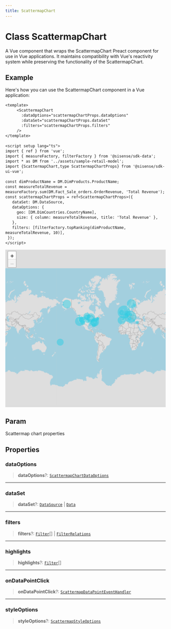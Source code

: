 ```yaml
---
title: ScattermapChart
---
```


# Class ScattermapChart <Badge type="beta" text="Beta" />

A Vue component that wraps the ScattermapChart Preact component for use in Vue applications.
It maintains compatibility with Vue's reactivity system while preserving the functionality of the ScattermapChart.

## Example

Here's how you can use the ScattermapChart component in a Vue application:
```vue
<template>
     <ScattermapChart
       :dataOptions="scattermapChartProps.dataOptions"
       :dataSet="scattermapChartProps.dataSet"
       :filters="scattermapChartProps.filters"
     />
</template>

<script setup lang="ts">
import { ref } from 'vue';
import { measureFactory, filterFactory } from '@sisense/sdk-data';
import * as DM from '../assets/sample-retail-model';
import {ScattermapChart,type ScattermapChartProps} from '@sisense/sdk-ui-vue';

const dimProductName = DM.DimProducts.ProductName;
const measureTotalRevenue = measureFactory.sum(DM.Fact_Sale_orders.OrderRevenue, 'Total Revenue');
const scattermapChartProps = ref<ScattermapChartProps>({
   dataSet: DM.DataSource,
   dataOptions: {
     geo: [DM.DimCountries.CountryName],
     size: { column: measureTotalRevenue, title: 'Total Revenue' },
   },
   filters: [filterFactory.topRanking(dimProductName, measureTotalRevenue, 10)],
 });
</script>
```
<img src="../../../img/vue-scattermap-chart-example.png" width="600px" />

## Param

Scattermap chart properties

## Properties

### dataOptions

> **dataOptions**?: [`ScattermapChartDataOptions`](../interfaces/interface.ScattermapChartDataOptions.md)

***

### dataSet

> **dataSet**?: [`DataSource`](../../sdk-data/type-aliases/type-alias.DataSource.md) \| [`Data`](../../sdk-data/interfaces/interface.Data.md)

***

### filters

> **filters**?: [`Filter`](../../sdk-data/interfaces/interface.Filter.md)[] \| [`FilterRelations`](../../sdk-data/interfaces/interface.FilterRelations.md)

***

### highlights

> **highlights**?: [`Filter`](../../sdk-data/interfaces/interface.Filter.md)[]

***

### onDataPointClick

> **onDataPointClick**?: [`ScattermapDataPointEventHandler`](../../sdk-ui/type-aliases/type-alias.ScattermapDataPointEventHandler.md)

***

### styleOptions

> **styleOptions**?: [`ScattermapStyleOptions`](../interfaces/interface.ScattermapStyleOptions.md)
